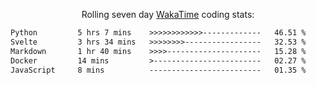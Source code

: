 <p align="center">Rolling seven day <a href='https://wakatime.com/'> WakaTime</a> coding stats:</p>
<!--START_SECTION:waka-->

```txt
Python         5 hrs 7 mins    >>>>>>>>>>>>-------------   46.51 %
Svelte         3 hrs 34 mins   >>>>>>>>-----------------   32.53 %
Markdown       1 hr 40 mins    >>>>---------------------   15.28 %
Docker         14 mins         >------------------------   02.27 %
JavaScript     8 mins          -------------------------   01.35 %
```

<!--END_SECTION:waka-->
